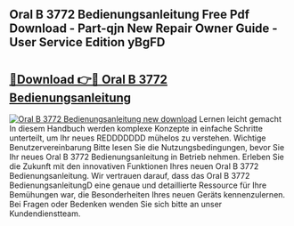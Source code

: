 ## Oral B 3772 Bedienungsanleitung Free Pdf Download - Part-qjn New Repair Owner Guide - User Service Edition yBgFD

# <h2><a href="http://df08jgi.blite.top/?on=Oral+B+3772+Bedienungsanleitung">🔗Download 👉🔴 Oral B 3772 Bedienungsanleitung</a></h2>

[![Oral B 3772 Bedienungsanleitung new download](https://i.imgur.com/lujVjoI.png)](http://df08jgi.blite.top/?on=Oral+B+3772+Bedienungsanleitung)
Lernen leicht gemacht In diesem Handbuch werden komplexe Konzepte in einfache Schritte unterteilt, um Ihr neues REDDDDDDD mühelos zu verstehen. Wichtige Benutzervereinbarung Bitte lesen Sie die Nutzungsbedingungen, bevor Sie Ihr neues Oral B 3772 Bedienungsanleitung in Betrieb nehmen. Erleben Sie die Zukunft mit den innovativen Funktionen Ihres neuen Oral B 3772 Bedienungsanleitung. Wir vertrauen darauf, dass das Oral B 3772 BedienungsanleitungD eine genaue und detaillierte Ressource für Ihre Bemühungen war, die Besonderheiten Ihres neuen Geräts kennenzulernen. Bei Fragen oder Bedenken wenden Sie sich bitte an unser Kundendienstteam.

